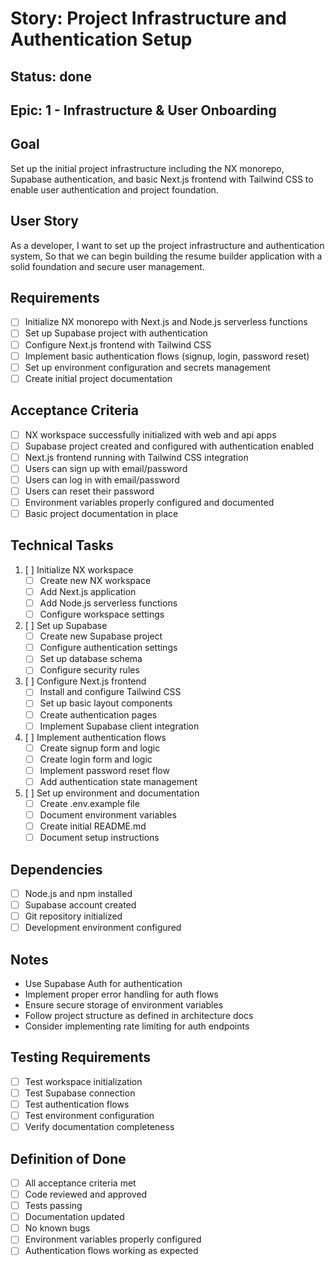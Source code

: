 # Story: Project Infrastructure and Authentication Setup

## Status: done

## Epic: 1 - Infrastructure & User Onboarding

## Goal
Set up the initial project infrastructure including the NX monorepo, Supabase authentication, and basic Next.js frontend with Tailwind CSS to enable user authentication and project foundation.

## User Story
As a developer,
I want to set up the project infrastructure and authentication system,
So that we can begin building the resume builder application with a solid foundation and secure user management.

## Requirements
- [ ] Initialize NX monorepo with Next.js and Node.js serverless functions
- [ ] Set up Supabase project with authentication
- [ ] Configure Next.js frontend with Tailwind CSS
- [ ] Implement basic authentication flows (signup, login, password reset)
- [ ] Set up environment configuration and secrets management
- [ ] Create initial project documentation

## Acceptance Criteria
- [ ] NX workspace successfully initialized with web and api apps
- [ ] Supabase project created and configured with authentication enabled
- [ ] Next.js frontend running with Tailwind CSS integration
- [ ] Users can sign up with email/password
- [ ] Users can log in with email/password
- [ ] Users can reset their password
- [ ] Environment variables properly configured and documented
- [ ] Basic project documentation in place

## Technical Tasks
1. [ ] Initialize NX workspace
   - [ ] Create new NX workspace
   - [ ] Add Next.js application
   - [ ] Add Node.js serverless functions
   - [ ] Configure workspace settings

2. [ ] Set up Supabase
   - [ ] Create new Supabase project
   - [ ] Configure authentication settings
   - [ ] Set up database schema
   - [ ] Configure security rules

3. [ ] Configure Next.js frontend
   - [ ] Install and configure Tailwind CSS
   - [ ] Set up basic layout components
   - [ ] Create authentication pages
   - [ ] Implement Supabase client integration

4. [ ] Implement authentication flows
   - [ ] Create signup form and logic
   - [ ] Create login form and logic
   - [ ] Implement password reset flow
   - [ ] Add authentication state management

5. [ ] Set up environment and documentation
   - [ ] Create .env.example file
   - [ ] Document environment variables
   - [ ] Create initial README.md
   - [ ] Document setup instructions

## Dependencies
- [ ] Node.js and npm installed
- [ ] Supabase account created
- [ ] Git repository initialized
- [ ] Development environment configured

## Notes
- Use Supabase Auth for authentication
- Implement proper error handling for auth flows
- Ensure secure storage of environment variables
- Follow project structure as defined in architecture docs
- Consider implementing rate limiting for auth endpoints

## Testing Requirements
- [ ] Test workspace initialization
- [ ] Test Supabase connection
- [ ] Test authentication flows
- [ ] Test environment configuration
- [ ] Verify documentation completeness

## Definition of Done
- [ ] All acceptance criteria met
- [ ] Code reviewed and approved
- [ ] Tests passing
- [ ] Documentation updated
- [ ] No known bugs
- [ ] Environment variables properly configured
- [ ] Authentication flows working as expected 